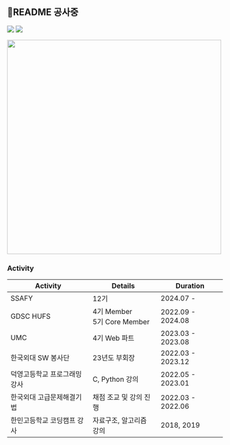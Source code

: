 ## 🔨README 공사중
<a href="https://www.instagram.com/s00ngle/"><img src="https://img.shields.io/badge/Instagram-E4405F?style=flat-square&logo=Instagram&logoColor=white&link=https://www.instagram.com/s00ngle/"/></a>
<a href="https://www.youtube.com/@soongle/"><img src="https://img.shields.io/badge/Youtube-ff0000?style=flat-square&logo=youtube&link=https://www.youtube.com/c/kyleschool"></a>

<img src="https://noonnucc-production.sfo2.cdn.digitaloceanspaces.com/202308/1692878523978236.jpeg" style="width:500px;">

### Activity

| **Activity**                          | **Details**                     | **Duration**      |
|---------------------------------------|---------------------------------|-------------------|
| SSAFY                                 | 12기                            | 2024.07 -         |
| GDSC HUFS                             | 4기 Member <br> 5기 Core Member | 2022.09 - 2024.08 |
| UMC                                   | 4기 Web 파트                    | 2023.03 - 2023.08 |
| 한국외대 SW 봉사단                     | 23년도 부회장                    | 2022.03 - 2023.12 |
| 덕영고등학교 프로그래밍 강사            | C, Python 강의                   | 2022.05 - 2023.01 |
| 한국외대 고급문제해결기법               | 채점 조교 및 강의 진행            | 2022.03 - 2022.06 |
| 한민고등학교 코딩캠프 강사              | 자료구조, 알고리즘 강의           | 2018, 2019        |
